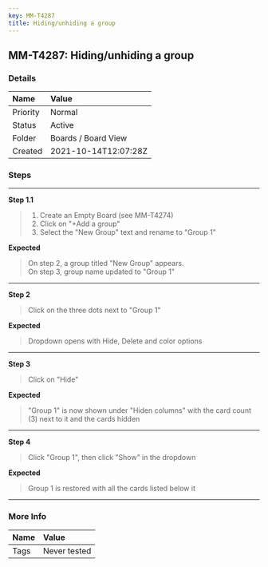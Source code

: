 ```yaml
---
key: MM-T4287
title: Hiding/unhiding a group
---
```


## MM-T4287: Hiding/unhiding a group

### Details

| Name     | Value                |
| :------- | :------------------- |
| Priority | Normal               |
| Status   | Active               |
| Folder   | Boards / Board View  |
| Created  | 2021-10-14T12:07:28Z |

### Steps

<hr/>

**Step 1.1**

> <article><ol><li>Create an Empty Board (see MM-T4274)</li><li>Click on "+Add a group"</li><li>Select the "New Group" text and rename to "Group 1"</li></ol></article>

**Expected**

> <article>On step 2, a group titled "New Group" appears.<br />On step 3, group name updated to "Group 1"</article>

<hr/>

**Step 2**

> <article>Click on the three dots next to "Group 1"</article>

**Expected**

> <article>Dropdown opens with Hide, Delete and color options </article>

<hr/>

**Step 3**

> <article>Click on "Hide" </article>

**Expected**

> <article>"Group 1" is now shown under "Hiden columns" with the card count (3) next to it and the cards hidden</article>

<hr/>

**Step 4**

> <article>Click "Group 1", then click "Show" in the dropdown </article>

**Expected**

> <article>Group 1 is restored with all the cards listed below it</article>

<hr/>

### More Info

| Name | Value        |
| :--- | :----------- |
| Tags | Never tested |
